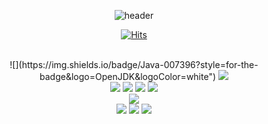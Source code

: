 <div align="center">

![header](https://capsule-render.vercel.app/api?type=waving&color=auto&height=300&section=header&text=Welcome&fontSize=70&desc=sowon's%20GitHub%20Profile)
<div align="center">
 
[![Hits](https://hits.seeyoufarm.com/api/count/incr/badge.svg?url=https%3A%2F%2Fgithub.com%2FWish-baek&count_bg=%23699142&title_bg=%239FB346&icon=smugmug.svg&icon_color=%23FFFFFF&title=hits&edge_flat=false)](https://hits.seeyoufarm.com)
</div>
<br/>
![](https://img.shields.io/badge/Java-007396?style=for-the-badge&logo=OpenJDK&logoColor=white")
<img src="https://img.shields.io/badge/Python-3776AB?style=for-the-badge&logo=GitHub&logoColor=ffffff"/>
<br/>
<img src="https://img.shields.io/badge/JavaScript-F7DF1E?style=for-the-badge&logo=JavaScript&logoColor=ffffff"/>
<img src="https://img.shields.io/badge/TypeScript-3178C6?style=for-the-badge&logo=TypeScript&logoColor=ffffff"/> 
<img src="https://img.shields.io/badge/HTML5-E34F26?style=for-the-badge&logo=HTML5&logoColor=ffffff"/> 
<img src="https://img.shields.io/badge/CSS-1572B6?style=for-the-badge&logo=CSS&logoColor=ffffff"/>
<br/>
<img src="https://img.shields.io/badge/Vue.js-4FC08D?style=for-the-badge&logo=Vue.js&logoColor=ffffff"/>
<br/>
<img src="https://img.shields.io/badge/GitHub-000000?style=for-the-badge&logo=GitHub&logoColor=ffffff"/>
<img src="https://img.shields.io/badge/Git-F05032?style=for-the-badge&logo=Git&logoColor=ffffff"/>
<img src="https://img.shields.io/badge/GitLab-FC6D26?style=for-the-badge&logo=GitLab&logoColor=ffffff"/>

